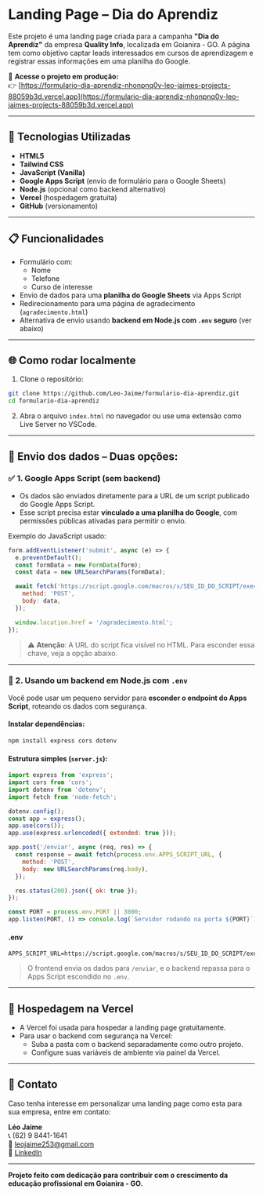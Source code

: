
# Landing Page – Dia do Aprendiz

Este projeto é uma landing page criada para a campanha **"Dia do Aprendiz"** da empresa **Quality Info**, localizada em Goianira - GO. A página tem como objetivo captar leads interessados em cursos de aprendizagem e registrar essas informações em uma planilha do Google.

🔗 **Acesse o projeto em produção:**  
👉 [https://formulario-dia-aprendiz-nhonpnq0v-leo-jaimes-projects-88059b3d.vercel.app](https://formulario-dia-aprendiz-nhonpnq0v-leo-jaimes-projects-88059b3d.vercel.app)

---

## 🚀 Tecnologias Utilizadas

- **HTML5**
- **Tailwind CSS**
- **JavaScript (Vanilla)**
- **Google Apps Script** (envio de formulário para o Google Sheets)
- **Node.js** (opcional como backend alternativo)
- **Vercel** (hospedagem gratuita)
- **GitHub** (versionamento)

---

## 📋 Funcionalidades

- Formulário com:
  - Nome
  - Telefone
  - Curso de interesse
- Envio de dados para uma **planilha do Google Sheets** via Apps Script
- Redirecionamento para uma página de agradecimento (`agradecimento.html`)
- Alternativa de envio usando **backend em Node.js com `.env` seguro** (ver abaixo)

---

## 🌐 Como rodar localmente

1. Clone o repositório:

```bash
git clone https://github.com/Leo-Jaime/formulario-dia-aprendiz.git
cd formulario-dia-aprendiz
```

2. Abra o arquivo `index.html` no navegador ou use uma extensão como Live Server no VSCode.

---

## 🧠 Envio dos dados – Duas opções:

### ✅ 1. Google Apps Script (sem backend)

- Os dados são enviados diretamente para a URL de um script publicado do Google Apps Script.
- Esse script precisa estar **vinculado a uma planilha do Google**, com permissões públicas ativadas para permitir o envio.

Exemplo do JavaScript usado:

```js
form.addEventListener('submit', async (e) => {
  e.preventDefault();
  const formData = new FormData(form);
  const data = new URLSearchParams(formData);

  await fetch('https://script.google.com/macros/s/SEU_ID_DO_SCRIPT/exec', {
    method: 'POST',
    body: data,
  });

  window.location.href = '/agradecimento.html';
});
```

> ⚠️ **Atenção**: A URL do script fica visível no HTML. Para esconder essa chave, veja a opção abaixo.

---

### 🔐 2. Usando um backend em Node.js com `.env`

Você pode usar um pequeno servidor para **esconder o endpoint do Apps Script**, roteando os dados com segurança.

#### Instalar dependências:

```bash
npm install express cors dotenv
```

#### Estrutura simples (`server.js`):

```js
import express from 'express';
import cors from 'cors';
import dotenv from 'dotenv';
import fetch from 'node-fetch';

dotenv.config();
const app = express();
app.use(cors());
app.use(express.urlencoded({ extended: true }));

app.post('/enviar', async (req, res) => {
  const response = await fetch(process.env.APPS_SCRIPT_URL, {
    method: 'POST',
    body: new URLSearchParams(req.body),
  });

  res.status(200).json({ ok: true });
});

const PORT = process.env.PORT || 3000;
app.listen(PORT, () => console.log(`Servidor rodando na porta ${PORT}`));
```

#### .env

```
APPS_SCRIPT_URL=https://script.google.com/macros/s/SEU_ID_DO_SCRIPT/exec
```

> O frontend envia os dados para `/enviar`, e o backend repassa para o Apps Script escondido no `.env`.

---

## 🚀 Hospedagem na Vercel

- A Vercel foi usada para hospedar a landing page gratuitamente.
- Para usar o backend com segurança na Vercel:
  - Suba a pasta com o backend separadamente como outro projeto.
  - Configure suas variáveis de ambiente via painel da Vercel.

---

## 📧 Contato

Caso tenha interesse em personalizar uma landing page como esta para sua empresa, entre em contato:

**Léo Jaime**  
📞 (62) 9 8441-1641  
📧 leojaime253@gmail.com  
🔗 [LinkedIn](https://www.linkedin.com/in/leo-jaime/)

---

**Projeto feito com dedicação para contribuir com o crescimento da educação profissional em Goianira - GO.**
